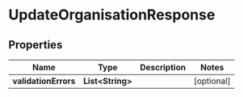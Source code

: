 

# UpdateOrganisationResponse

## Properties

Name | Type | Description | Notes
------------ | ------------- | ------------- | -------------
**validationErrors** | **List&lt;String&gt;** |  |  [optional]



